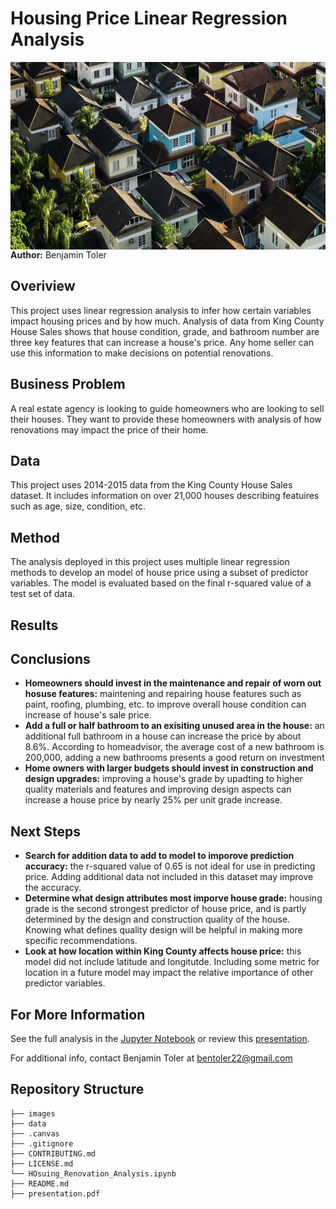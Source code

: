 # Housing Price Linear Regression Analysis
<img src="./images/housing.jpg" alt="Drawing" style="width: 900px;height:300px;float: left;"/>

**Author:** Benjamin Toler

## Overiview
This project uses linear regression analysis to infer how certain variables impact housing prices and by how much. Analysis of data from King County House Sales shows that house condition, grade, and bathroom number are three key features that can increase a house's price. Any home seller can use this information to make decisions on potential renovations.

## Business Problem
A real estate agency is looking to guide homeowners who are looking to sell their houses. They want to provide these homeowners with analysis of how renovations may impact the price of their home.

## Data
This project uses 2014-2015 data from the King County House Sales dataset. It includes information on over 21,000 houses describing featuires such as age, size, condition, etc.

## Method
The analysis deployed in this project uses multiple linear regression methods to develop an model of house price using a subset of predictor variables. The model is evaluated based on the final r-squared value of a test set of data.

## Results


## Conclusions
- **Homeowners should invest in the maintenance and repair of worn out hosuse features:** maintening and repairing house features such as paint, roofing, plumbing, etc. to improve overall house condition can increase of house's sale price.
- **Add a full or half bathroom to an exisiting unused area in the house:** an additional full bathroom in a house can increase the price by about 8.6%. According to homeadvisor, the average cost of a new bathroom is 200,000, adding a new bathrooms presents a good return on investment
- **Home owners with larger budgets should invest in construction and design upgrades:** improving a house's grade by upadting to higher quality materials and features and improving design aspects can increase a house price by nearly 25% per unit grade increase.

## Next Steps
- **Search for addition data to add to model to imporove prediction accuracy:** the r-squared value of 0.65 is not ideal for use in predicting price. Adding additional data not included in this dataset may improve the accuracy.
- **Determine what design attributes most imporve house grade:** housing grade is the second strongest predictor of house price, and is partly determined by the design and construction quality of the house. Knowing what defines quality design will be helpful in making more specific recommendations.
- **Look at how location within King County affects house price:** this model did not include latitude and longitutde. Including some metric for location in a future model may impact the relative importance of other predictor variables.

## For More Information

See the full analysis in the [Jupyter Notebook](./Housing_Renovation_Analysis.ipynb) or review this [presentation](./presentation.pdf).

For additional info, contact Benjamin Toler at [bentoler22@gmail.com](mailto:alison.bentoler22@gmail.com)

## Repository Structure

```
├── images
├── data
├── .canvas
├── .gitignore
├── CONTRIBUTING.md
├── LICENSE.md
└── HOsuing_Renovation_Analysis.ipynb
├── README.md
├── presentation.pdf
```
